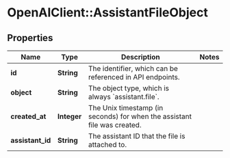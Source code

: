 # OpenAIClient::AssistantFileObject

## Properties
Name | Type | Description | Notes
------------ | ------------- | ------------- | -------------
**id** | **String** | The identifier, which can be referenced in API endpoints. | 
**object** | **String** | The object type, which is always &#x60;assistant.file&#x60;. | 
**created_at** | **Integer** | The Unix timestamp (in seconds) for when the assistant file was created. | 
**assistant_id** | **String** | The assistant ID that the file is attached to. | 

